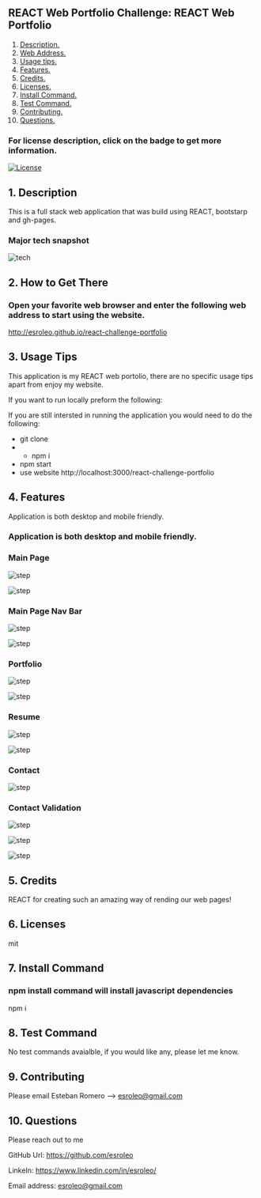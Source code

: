 ## REACT Web Portfolio Challenge: REACT Web Portfolio

1. [ Description. ](#desc)
2. [ Web Address. ](#web-address)
3. [ Usage tips. ](#usage)
4. [ Features. ](#features)
5. [ Credits. ](#credits)
6. [ Licenses. ](#licenses)
7. [ Install Command. ](#commandInstall)
8. [ Test Command. ](#commandTest)
9. [ Contributing. ](#contributing)
9. [ Questions. ](#questions)

### For license description, click on the badge to get more information.
[![License](https://img.shields.io/badge/License-MIT%20-blue.svg)](https://opensource.org/licenses/mit)

<a name="desc"></a>
## 1. Description

This is a full stack web application that was build using REACT, bootstarp and gh-pages.

### Major tech snapshot

![tech](./assets/images/code-used.JPG?raw=true "code-used.JPG")

<a name="web-address"></a>
## 2. How to Get There

### Open your favorite web browser and enter the following web address to start using the website.

http://esroleo.github.io/react-challenge-portfolio


<a name="usage"></a>
## 3. Usage Tips

This application is my REACT web portolio, there are no specific usage tips apart from enjoy my website.

If you want to run locally preform the following:

If you are still intersted in running the application you would need to do the following:
* git clone
* * npm i
* npm start
* use website http://localhost:3000/react-challenge-portfolio

<a name="features"></a>
## 4. Features

Application is both desktop and mobile friendly.
### Application is both desktop and mobile friendly.

### Main Page

![step](./assets/read-me-images/main-page-desktop.JPG?raw=true "main-page-desktop.JPG")

![step](./assets/read-me-images/main-page-small-device.JPG?raw=true "main-page-small-device.JPG")

### Main Page Nav Bar

![step](./assets/read-me-images/main-page-desktop-nav-bar.JPG?raw=true "main-page-desktop-nav-bar.JPG")

![step](./assets/read-me-images/dashboard-create-post-mobile.JPG?raw=true "main-page-small-device-nav-bar.JPG")

### Portfolio

![step](./assets/read-me-images/view-dashboard-create-post.JPG?raw=true "view-dashboard-create-post.JPG")

![step](./assets/read-me-images/portfolio-smaller-device.JPG?raw=true "portfolio-smaller-device.JPG")


### Resume

![step](./assets/read-me-images/view-dashboard-create-post-new-post-save-delete.JPG?raw=true "resume-smaller-device.JPG")

![step](./assets/read-me-images/view-dashboard-create-post-new-post-save-delete.JPG?raw=true "resume-smaller-device.JPG")

### Contact 

![step](./assets/images/contact-smaller-device.JPG?raw=true "contact-smaller-device.JPG")


### Contact Validation

![step](./assets/images/contact-validation-name.JPG?raw=true "contact-validation-name.JPG")

![step](./assets/images/contact-validation-email.JPG?raw=true "contact-validation-email.JPG")

![step](./assets/imagescontact-validation-description.JPG?raw=true "contact-validation-description.JPG")

<a name="credits"></a>
## 5. Credits

REACT for creating such an amazing way of rending our web pages!

<a name="licenses"></a>
## 6. Licenses

mit

<a name="commandInstall"></a>
## 7. Install Command

### npm install command will install javascript dependencies

npm i

<a name="commandTest"></a>
## 8. Test Command

No test commands avaialble, if you would like any, please let me know.

<a name="contributing"></a>
## 9. Contributing

Please email Esteban Romero --> esroleo@gmail.com

<a name="questions"></a>
## 10. Questions

Please reach out to me

GitHub Url: https://github.com/esroleo

LinkeIn: https://www.linkedin.com/in/esroleo/

Email address: esroleo@gmail.com




